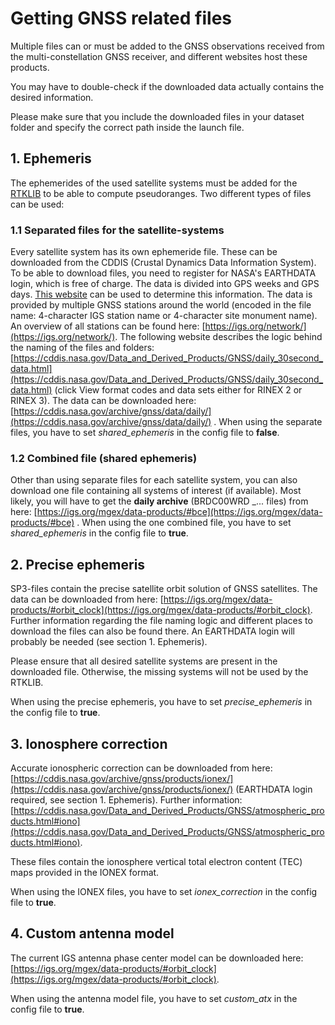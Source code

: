 # Getting GNSS related files

Multiple files can or must be added to the GNSS observations received from the multi-constellation GNSS receiver, and different websites host these products.

You may have to double-check if the downloaded data actually contains the desired information.

Please make sure that you include the downloaded files in your dataset folder and specify the correct path inside the launch file.


## 1. Ephemeris

The ephemerides of the used satellite systems must be added for the [RTKLIB](http://www.rtklib.com/) to be able to compute pseudoranges. Two different types of files can be used:

### 1.1 Separated files for the satellite-systems

Every satellite system has its own ephemeride file. These can be downloaded from the CDDIS (Crustal Dynamics Data Information System).
To be able to download files, you need to register for NASA's EARTHDATA login, which is free of charge.
The data is divided into GPS weeks and GPS days. [This website](https://www.ngs.noaa.gov/CORS/Gpscal.shtml) can be used to determine this information.
The data is provided by multiple GNSS stations around the world (encoded in the file name: 4-character IGS station name or 4-character site monument name). An overview of all stations can be found here: [https://igs.org/network/](https://igs.org/network/).
The following website describes the logic behind the naming of the files and folders: [https://cddis.nasa.gov/Data_and_Derived_Products/GNSS/daily_30second_data.html](https://cddis.nasa.gov/Data_and_Derived_Products/GNSS/daily_30second_data.html) (click View format codes and data sets either for RINEX 2 or RINEX 3).
The data can be downloaded here: [https://cddis.nasa.gov/archive/gnss/data/daily/](https://cddis.nasa.gov/archive/gnss/data/daily/) .
When using the separate files, you have to set *shared_ephemeris* in the config file to **false**.

### 1.2 Combined file (shared ephemeris)

Other than using separate files for each satellite system, you can also download one file containing all systems of interest (if available).
Most likely, you will have to get the **daily archive** (BRDC00WRD _... files) from here: [https://igs.org/mgex/data-products/#bce](https://igs.org/mgex/data-products/#bce) .
When using the one combined file, you have to set *shared_ephemeris* in the config file to **true**.

## 2. Precise ephemeris

SP3-files contain the precise satellite orbit solution of GNSS satellites. The data can be downloaded from here: [https://igs.org/mgex/data-products/#orbit_clock](https://igs.org/mgex/data-products/#orbit_clock). Further information regarding the file naming logic and different places to download the files can also be found there. An EARTHDATA login will probably be needed (see section 1. Ephemeris).

Please ensure that all desired satellite systems are present in the downloaded file. Otherwise, the missing systems will not be used by the RTKLIB.

When using the precise ephemeris, you have to set *precise_ephemeris* in the config file to **true**.

## 3. Ionosphere correction

Accurate ionospheric correction can be downloaded from here: [https://cddis.nasa.gov/archive/gnss/products/ionex/](https://cddis.nasa.gov/archive/gnss/products/ionex/) (EARTHDATA login required, see section 1. Ephemeris). Further information: [https://cddis.nasa.gov/Data_and_Derived_Products/GNSS/atmospheric_products.html#iono](https://cddis.nasa.gov/Data_and_Derived_Products/GNSS/atmospheric_products.html#iono).

These files contain the ionosphere vertical total electron content (TEC) maps provided in the IONEX format.

When using the IONEX files, you have to set *ionex_correction* in the config file to **true**.

## 4. Custom antenna model

The current IGS antenna phase center model can be downloaded here: [https://igs.org/mgex/data-products/#orbit_clock](https://igs.org/mgex/data-products/#orbit_clock).

When using the antenna model file, you have to set *custom_atx* in the config file to **true**.
